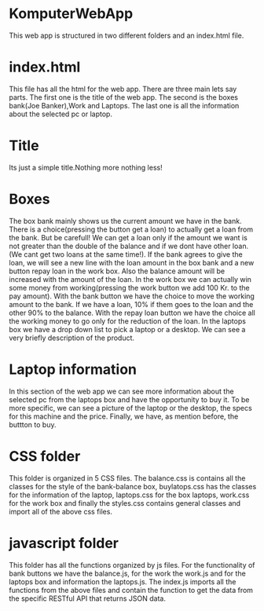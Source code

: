 # KomputerWebApp
This web app is structured in two different folders and an index.html file.   

# index.html
This file has all the html for the web app. There are three main lets say parts.
The first one is the title of the web app.
The second is the boxes bank(Joe Banker),Work and Laptops.
The last one is all the information about the selected pc or laptop.

# Title
Its just a simple title.Nothing more nothing less!

# Boxes
The box bank mainly shows us the current amount we have in the bank. There is a choice(pressing the button get a loan) to actually get a loan from the bank. But be carefull! We can get a loan only if the amount we want is not greater than the double of the balance and if we dont have other loan.(We cant get two loans at the same time!). If the bank agrees to give the loan, we will see a new line with the loan amount in the box bank and a new button repay loan in the work box. Also the balance amount will be increased with the amount of the loan. 
In the work box we can actually win some money from working(pressing the work button we add 100 Kr. to the pay amount). With the bank button we have the choice to move the working amount to the bank. If we have a loan, 10% if them goes to the loan and the other 90% to the balance. With the repay loan button we have the choice all the working money to go only for the reduction of the loan. 
In the laptops box we have a drop down list to pick a laptop or a desktop. We can see a very briefly description of the product.

# Laptop information
In this section of the web app we can see more information about the selected pc from the laptops box and have the opportunity to buy it. To be more specific, we can see a picture of the laptop or the desktop, the specs for this machine and the price. Finally, we have, as mention before, the buttton to buy.

# CSS folder
This folder is organized in 5 CSS files. The balance.css is contains all the classes for the style of the bank-balance box, buylatops.css has the classes for the information of the laptop, laptops.css for the box laptops, work.css for the work box and finally the styles.css contains general classes and import all of the above css files.

# javascript folder
This folder has all the functions organized by js files.
For the functionality of bank buttons we have the balance.js, for the work the work.js and for the laptops box and information the laptops.js. The index.js imports all the functions from the above files and contain the function to get the data from the specific RESTful API that returns JSON data.